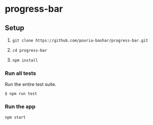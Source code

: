 # progress-bar

## Setup

1. `git clone https://github.com/pouria-bashar/progress-bar.git`

2. `cd progress-bar`

3. `npm install`


### Run all tests

Run the entire test suite.

```
$ npm run test
```


### Run the app

```
npm start
```
